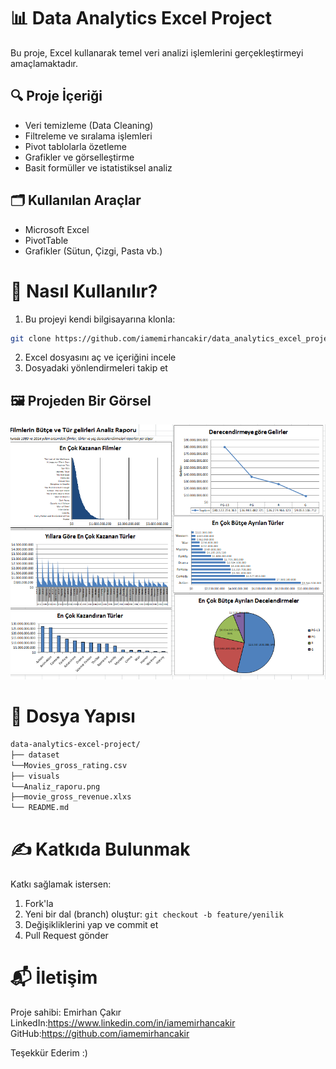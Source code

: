# 📊 Data Analytics Excel Project

Bu proje, Excel kullanarak temel veri analizi işlemlerini gerçekleştirmeyi amaçlamaktadır.

## 🔍 Proje İçeriği

- Veri temizleme (Data Cleaning)
- Filtreleme ve sıralama işlemleri
- Pivot tablolarla özetleme
- Grafikler ve görselleştirme
- Basit formüller ve istatistiksel analiz

## 🗂️ Kullanılan Araçlar

- Microsoft Excel
- PivotTable
- Grafikler (Sütun, Çizgi, Pasta vb.)

# 🚀 Nasıl Kullanılır?

1. Bu projeyi kendi bilgisayarına klonla:

```bash
git clone https://github.com/iamemirhancakir/data_analytics_excel_project.git
```
2. Excel dosyasını aç ve içeriğini incele
3. Dosyadaki yönlendirmeleri takip et


## 🖼️ Projeden Bir Görsel
![Dashboard](visuals/Analiz_raporu.png)


# 📁 Dosya Yapısı
```markdown
data-analytics-excel-project/
├── dataset
└──Movies_gross_rating.csv
├── visuals
└──Analiz_raporu.png
├──movie_gross_revenue.xlxs
└── README.md
```

# ✍️ Katkıda Bulunmak
Katkı sağlamak istersen:
1. Fork'la
2. Yeni bir dal (branch) oluştur: ```git checkout -b feature/yenilik```
3. Değişikliklerini yap ve commit et
4. Pull Request gönder


# 📬 İletişim
Proje sahibi: Emirhan Çakır
LinkedIn:https://www.linkedin.com/in/iamemirhancakir
GitHub:https://github.com/iamemirhancakir

Teşekkür Ederim :)
